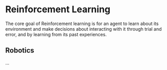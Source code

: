 # Reinforcement Learning

The core goal of Reinforcement learning is for an agent to learn about its environment and make decisions about interacting with it through trial and error, and by learning from its past experiences.


## Robotics

...
